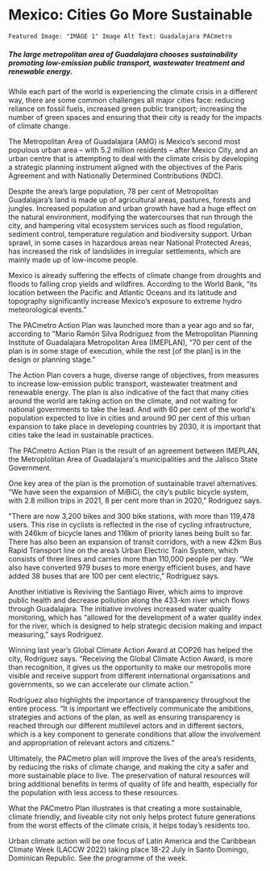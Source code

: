 ﻿# Mexico: Cities Go More Sustainable

    Featured Image: "IMAGE 1" Image Alt Text: Guadalajara PACmetro

##### The large metropolitan area of Guadalajara chooses sustainability promoting low-emission public transport, wastewater treatment and renewable energy.

While each part of the world is experiencing the climate crisis in a different way, there are some common challenges all major cities face: reducing reliance on fossil fuels, increased green public transport; increasing the number of green spaces and ensuring that their city is ready for the impacts of climate change.

The Metropolitan Area of Guadalajara (AMG) is Mexico’s second most populous urban area – with 5.2 million residents – after Mexico City, and an urban centre that is attempting to deal with the climate crisis by developing a strategic planning instrument aligned with the objectives of the Paris Agreement and with Nationally Determined Contributions (NDC).

Despite the area’s large population, 78 per cent of Metropolitan Guadalajara’s land is made up of agricultural areas, pastures, forests and jungles. Increased population and urban growth have had a huge effect on the natural environment, modifying the watercourses that run through the city, and hampering vital ecosystem services such as flood regulation, sediment control, temperature regulation and biodiversity support. Urban sprawl, in some cases in hazardous areas near National Protected Areas, has increased the risk of landslides in irregular settlements, which are mainly made up of low-income people.

Mexico is already suffering the effects of climate change from droughts and floods to falling crop yields and wildfires. According to the World Bank, “its location between the Pacific and Atlantic Oceans and its latitude and topography significantly increase Mexico’s exposure to extreme hydro meteorological events.”

The PACmetro Action Plan was launched more than a year ago and so far, according to "Mario Ramón Silva Rodríguez from the Metropolitan Planning Institute of Guadalajara Metropolitan Area (IMEPLAN), “70 per cent of the plan is in some stage of execution, while the rest [of the plan] is in the design or planning stage.”

The Action Plan covers a huge, diverse range of objectives, from measures to increase low-emission public transport, wastewater treatment and renewable energy. The plan is also indicative of the fact that many cities around the world are taking action on the climate, and not waiting for national governments to take the lead. And with 60 per cent of the world's population expected to live in cities and around 90 per cent of this urban expansion to take place in developing countries by 2030, it is important that cities take the lead in sustainable practices.

The PACmetro Action Plan is the result of an agreement between IMEPLAN, the Metroplolitan Area of Guadalajara's municipalities and the Jalisco State Government.

One key area of the plan is the promotion of sustainable travel alternatives. “We have seen the expansion of MiBiCi, the city’s public bicycle system, with 2.8 million trips in 2021, 8 per cent more than in 2020,” Rodríguez says.

"There are now 3,200 bikes and 300 bike stations, with more than 119,478 users. This rise in cyclists is reflected in the rise of cycling infrastructure, with 246km of bicycle lanes and 116km of priority lanes being built so far. There has also been an expansion of transit corridors, with a new 42km Bus Rapid Transport line on the area’s Urban Electric Train System, which consists of three lines and carries more than 110,000 people per day. “We also have converted 979 buses to more energy efficient buses, and have added 38 buses that are 100 per cent electric,” Rodríguez says.

Another initiative is Reviving the Santiago River, which aims to improve public health and decrease pollution along the 433-km river which flows through Guadalajara. The initiative involves increased water quality monitoring, which has “allowed for the development of a water quality index for the river, which is designed to help strategic decision making and impact measuring,” says Rodríguez.

Winning last year’s Global Climate Action Award at COP26 has helped the city, Rodríguez says. “Receiving the Global Climate Action Award, is more than recognition, it gives us the opportunity to make our metropolis more visible and receive support from different international organisations and governments, so we can accelerate our climate action.”

Rodríguez also highlights the importance of transparency throughout the entire process. “It is important we effectively communicate the ambitions, strategies and actions of the plan, as well as ensuring transparency is reached through our different multilevel actors and in different sectors, which is a key component to generate conditions that allow the involvement and appropriation of relevant actors and citizens.”

Ultimately, the PACmetro plan will improve the lives of the area’s residents, by reducing the risks of climate change, and making the city a safer and more sustainable place to live. The preservation of natural resources will bring additional benefits in terms of quality of life and health, especially for the population with less access to these resources.

What the PACmetro Plan illustrates is that creating a more sustainable, climate friendly, and liveable city not only helps protect future generations from the worst effects of the climate crisis, it helps today’s residents too.

Urban climate action will be one focus of Latin America and the Caribbean Climate Week (LACCW 2022) taking place 18-22 July in Santo Domingo, Dominican Republic. See the programme of the week.

